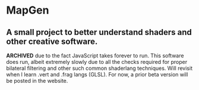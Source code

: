 # MapGen
## A small project to better understand shaders and other creative software.
**ARCHIVED** due to the fact JavaScript takes forever to run. This software does run, albeit extremely slowly due to all the checks required for proper bilateral filtering and other such common shaderlang techniques.
Will revisit when I learn .vert and .frag langs (GLSL).
For now, a prior beta version will be posted in the website.
